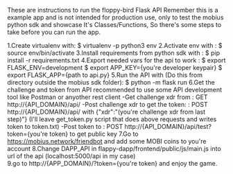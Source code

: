 These are instructions to run the floppy-bird Flask API
Remember this is a example app and is not intended for production use, only to test the mobius python sdk and showcase It's Classes/Functions,
So there's some steps to take before you can run the app.

1.Create virtualenv with: $ virtualenv -p python3 env
2.Activate env with : $ source env/bin/activate
3.Install requirements from python sdk with : $ pip install -r requirements.txt
4.Export needed vars for the api to work : $ export FLASK_ENV=development
                                           $ export APP_KEY={you're developer keypair}
                                           $ export FLASK_APP={path to api.py}
5.Run the API with (Do this from directory outside the mobius sdk folder): $ python -m flask run
6.Get the challenge and token from API recommended to use some API development tool like Postman or anyother rest client
-Get challenge xdr from : GET http://{API_DOMAIN}/api/
-Post challenge xdr to get the token: : POST http://{API_DOMAIN}/api/ with {"xdr":"(you're challenge xdr from last step)"}
(I'll leave get_token.py script that does above requests and writes token to token.txt)
-Post token to : POST http://{API_DOMAIN}/api/test?token={you're token} to get public key
7.Go to https://mobius.network/friendbot and add some MOBI coins to you're account
8.Change DAPP_API in flappy-dapp/frontend/public/js/main.js into url of the api (localhost:5000/api in my case)  
9.go to http://{APP_DOMAIN}/?token={you're token} and enjoy the game.
